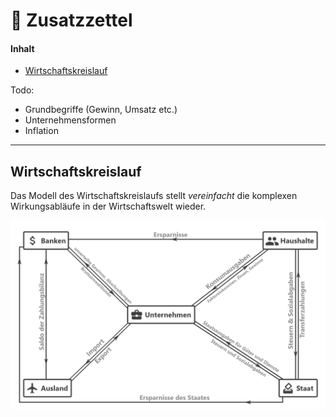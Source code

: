 # 🗿 Zusatzzettel



#### Inhalt

- [Wirtschaftskreislauf](#kreislauf)



Todo:

- Grundbegriffe (Gewinn, Umsatz etc.)
- Unternehmensformen
- Inflation



------

## Wirtschaftskreislauf <a name="kreislauf"></a>

Das Modell des Wirtschaftskreislaufs stellt *vereinfacht* die komplexen Wirkungsabläufe in der Wirtschaftswelt wieder.

!["ErwWirtschaftskreislauf.png"](assets/ErwWirtschaftskreislauf.png)

